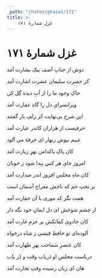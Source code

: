 ```yaml
---
_path: "/hafez/ghazal/171"
title: >-
    غزل شمارهٔ ۱۷۱
---
```

# غزل شمارهٔ ۱۷۱

<div class="b" id="bn1"><div class="m1"><p>دوش از جنابِ آصف پیکِ بشارت آمد</p></div>
<div class="m2"><p>کز حضرتِ سلیمان عشرت اشارت آمد</p></div></div>
<div class="b" id="bn2"><div class="m1"><p>خاکِ وجود ما را از آبِ دیده گِل کن</p></div>
<div class="m2"><p>ویرانسرایِ دل را گاهِ عمارت آمد</p></div></div>
<div class="b" id="bn3"><div class="m1"><p>این شرحِ بی‌نهایت کز زلفِ یار گفتند</p></div>
<div class="m2"><p>حرفیست از هزاران کاندر عبارت آمد</p></div></div>
<div class="b" id="bn4"><div class="m1"><p>عیبم بپوش زنهار ای خرقهٔ می آلود</p></div>
<div class="m2"><p>کان پاکِ پاکدامن بهرِ زیارت آمد</p></div></div>
<div class="b" id="bn5"><div class="m1"><p>امروز جایِ هر کس پیدا شود ز خوبان</p></div>
<div class="m2"><p>کان ماهِ مجلس افروز اندر صدارت آمد</p></div></div>
<div class="b" id="bn6"><div class="m1"><p>بر تختِ جم که تاجش معراج آسمان است</p></div>
<div class="m2"><p>همت نگر که موری با آن حقارت آمد</p></div></div>
<div class="b" id="bn7"><div class="m1"><p>از چشمِ شوخش ای دل ایمانِ خود نگه دار</p></div>
<div class="m2"><p>کان جادویِ کمانکش بر عزمِ غارت آمد</p></div></div>
<div class="b" id="bn8"><div class="m1"><p>آلوده‌ای تو حافظ فیضی ز شاه درخواه</p></div>
<div class="m2"><p>کان عنصرِ سَماحت بهرِ طهارت آمد</p></div></div>
<div class="b" id="bn9"><div class="m1"><p>دریاست مجلسِ او دَریاب وقت و دُر یاب</p></div>
<div class="m2"><p>هان ای زیان رسیده وقتِ تجارت آمد</p></div></div>
